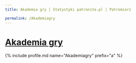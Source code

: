 ```yaml
---
title: Akademia gry | Statystyki patronite.pl | Patromierz

permalink: /Akademiagry
---
```


# [Akademia gry](https://patronite.pl/Akademiagry)

{% include profile.md name="Akademiagry" prefix="a" %}
